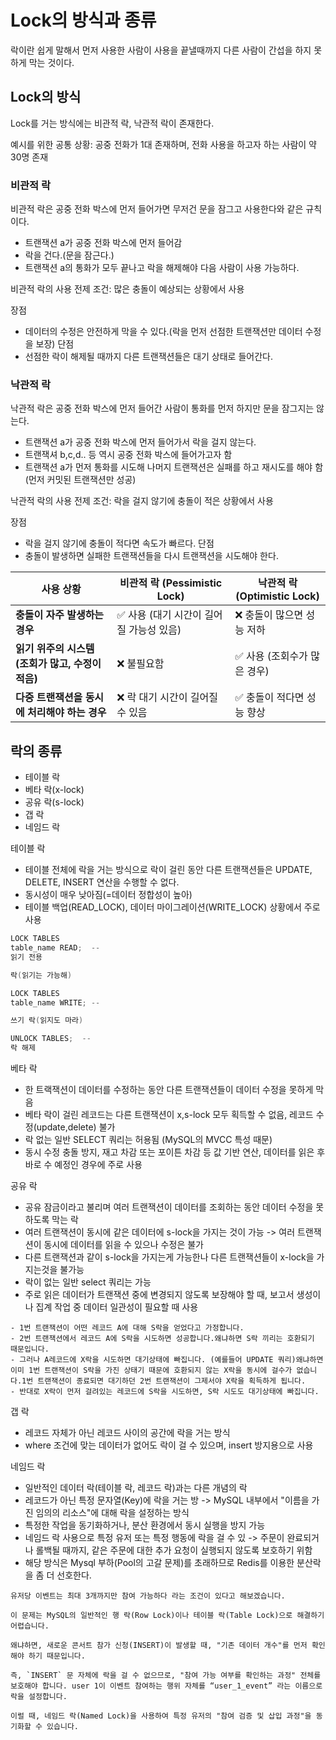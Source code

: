 Lock의 방식과 종류
==
락이란 쉽게 말해서 먼저 사용한 사람이 사용을 끝낼때까지 다른 사람이 간섭을 하지 못하게 막는 것이다.

## Lock의 방식

Lock를 거는 방식에는 비관적 락, 낙관적 락이 존재한다.

예시를 위한 공통 상황: 공중 전화가 1대 존재하며, 전화 사용을 하고자 하는 사람이 약 30명 존재

### 비관적 락

비관적 락은 공중 전화 박스에 먼저 들어가면 무저건 문을 잠그고 사용한다와 같은 규칙이다.

- 트랜잭션 a가 공중 전화 박스에 먼저 들어감
- 락을 건다.(문을 잠근다.)
- 트랜잭션 a의 통화가 모두 끝나고 락을 해제해야 다음 사람이 사용 가능하다.

비관적 락의 사용 전제 조건: 많은 충돌이 예상되는 상황에서 사용

장점

- 데이터의 수정은 안전하게 막을 수 있다.(락을 먼저 선점한 트랜잭션만 데이터 수정을 보장)
  단점
- 선점한 락이 해제될 때까지 다른 트랜잭션들은 대기 상태로 들어간다.

### 낙관적 락

낙관적 락은 공중 전화 박스에 먼저 들어간 사람이 통화를 먼저 하지만 문을 잠그지는 않는다.

- 트랜잭션 a가 공중 전화 박스에 먼저 들어가서 락을 걸지 않는다.
- 트랜잭셔 b,c,d.. 등 역시 공중 전화 박스에 들어가고자 함
- 트랜잭션 a가 먼저 통화를 시도해 나머지 트랜잭션은 실패를 하고 재시도를 해야 함(먼저 커밋된 트랜잭션만 성공)

낙관적 락의 사용 전제 조건: 락을 걸지 않기에 충돌이 적은 상황에서 사용

장점

- 락을 걸지 않기에 충돌이 적다면 속도가 빠르다.
  단점
- 충돌이 발생하면 실패한 트랜잭션들을 다시 트랜잭션을 시도해야 한다.

| **사용 상황**                       | **비관적 락 (Pessimistic Lock)** | **낙관적 락 (Optimistic Lock)** |
|---------------------------------|------------------------------|-----------------------------|
| **충돌이 자주 발생하는 경우**              | ✅ 사용 (대기 시간이 길어질 가능성 있음)     | ❌ 충돌이 많으면 성능 저하             |
| **읽기 위주의 시스템 (조회가 많고, 수정이 적음)** | ❌ 불필요함                       | ✅ 사용 (조회수가 많은 경우)           |
| **다중 트랜잭션을 동시에 처리해야 하는 경우**     | ❌ 락 대기 시간이 길어질 수 있음          | ✅ 충돌이 적다면 성능 향상             |

## 락의 종류

- 테이블 락
- 베타 락(x-lock)
- 공유 락(s-lock)
- 갭 락
- 네임드 락

테이블 락

- 테이블 전체에 락을 거는 방식으로 락이 걸린 동안 다른 트랜잭션들은 UPDATE, DELETE, INSERT 연산을 수행할 수 없다.
- 동시성이 매우 낮아짐(=데이터 정합성이 높아)
- 테이블 백업(READ_LOCK), 데이터 마이그레이션(WRITE_LOCK) 상황에서 주로 사용

```java
LOCK TABLES
table_name READ;  --
읽기 전용

락(읽기는 가능해)

LOCK TABLES
table_name WRITE; --

쓰기 락(읽지도 마라)

UNLOCK TABLES;  --
락 해제
```

베타 락

- 한 트랙잭션이 데이터를 수정하는 동안 다른 트랜잭션들이 데이터 수정을 못하게 막음
- 베타 락이 걸린 레코드는 다른 트랜잭션이 x,s-lock 모두 획득할 수 없음, 레코드 수정(update,delete) 불가
- 락 없는 일반 SELECT 쿼리는 허용됨 (MySQL의 MVCC 특성 때문)
- 동시 수정 충돌 방지, 재고 차감 또는 포이튼 차감 등 값 기반 연산, 데이터를 읽은 후 바로 수 예정인 경우에 주로 사용

공유 락

- 공유 잠금이라고 불리며 여러 트랜잭션이 데이터를 조회하는 동안 데이터 수정을 못하도록 막는 락
- 여러 트랜잭션이 동시에 같은 데이터에 s-lock을 가지는 것이 가능 -> 여러 트랜잭션이 동시에 데이터를 읽을 수 있으나 수정은 불가
- 다른 트랜잭션과 같이 s-lock을 가지는게 가능한나 다른 트랜잭션들이 x-lock을 가지는것을 불가능
- 락이 없는 일반 select 쿼리는 가능
- 주로 읽은 데이터가 트랜잭션 중에 변경되지 않도록 보장해야 할 때, 보고서 생성이나 집계 작업 중 데이터 일관성이 필요할 때 사용

```text
- 1번 트랜잭션이 어떤 레코드 A에 대해 S락을 얻었다고 가정합니다.
- 2번 트랜잭션에서 레코드 A에 S락을 시도하면 성공합니다.왜냐하면 S락 끼리는 호환되기 때문입니다.
- 그러나 A레코드에 X락을 시도하면 대기상태에 빠집니다. (예를들어 UPDATE 쿼리)왜냐하면 이미 1번 트랜잭션이 S락을 가진 상태기 때문에 호환되지 않는 X락을 동시에 걸수가 없습니다.1번 트랜잭션이 종료되면 대기하던 2번 트랜잭션이 그제서야 X락을 획득하게 됩니다.
- 반대로 X락이 먼저 걸려있는 레코드에 S락을 시도하면, S락 시도도 대기상태에 빠집니다.
```

갭 락

- 레코드 자체가 아닌 레코드 사이의 공간에 락을 거는 방식
- where 조건에 맞는 데이터가 없어도 락이 걸 수 있으며, insert 방지용으로 사용

네임드 락

- 일반적인 데이터 락(테이블 락, 레코드 락)과는 다른 개념의 락
- 레코드가 아닌 특정 문자열(Key)에 락을 거는 방 -> MySQL 내부에서 "이름을 가진 임의의 리소스"에 대해 락을 설정하는 방식
- 특정한 작업을 동기화하거나, 분산 환경에서 동시 실행을 방지 가능
- 네임드 락 사용으로 특정 유저 또는 특정 행동에 락을 걸 수 있 -> 주문이 완료되거나 롤백될 때까지, 같은 주문에 대한 추가 요청이 실행되지 않도록 보호하기 위함
- 해당 방식은 Mysql 부하(Pool의 고갈 문제)를 초래하므로 Redis를 이용한 분산락을 좀 더 선호한다.

```text
유저당 이벤트는 최대 3개까지만 참여 가능하다 라는 조건이 있다고 해보겠습니다.

이 문제는 MySQL의 일반적인 행 락(Row Lock)이나 테이블 락(Table Lock)으로 해결하기 어렵습니다.

왜냐하면, 새로운 콘서트 참가 신청(INSERT)이 발생할 때, "기존 데이터 개수"를 먼저 확인해야 하기 때문입니다.

즉, `INSERT` 문 자체에 락을 걸 수 없으므로, "참여 가능 여부를 확인하는 과정" 전체를 보호해야 합니다. user 1이 이벤트 참여하는 행위 자체를 “user_1_event” 라는 이름으로 락을 설정합니다.

이럴 때, 네임드 락(Named Lock)을 사용하여 특정 유저의 "참여 검증 및 삽입 과정"을 동기화할 수 있습니다.
```